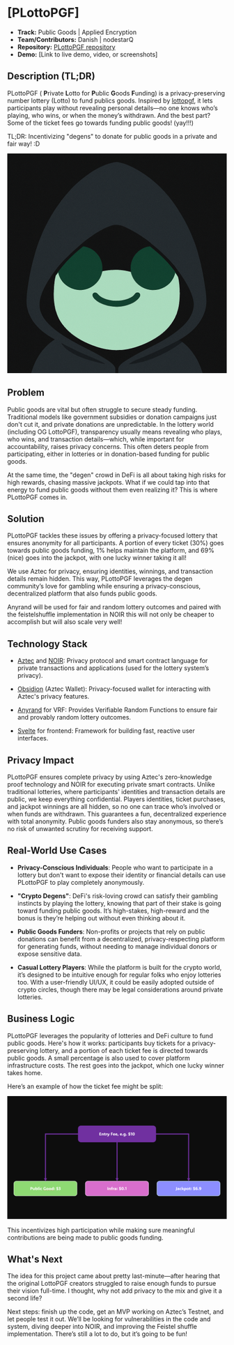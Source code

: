 # [PLottoPGF]

- **Track:** Public Goods | Applied Encryption
- **Team/Contributors:** Danish | nodestarQ
- **Repository:** [PLottoPGF repository](https://github.com/nodestarQ/hackathon-2025-berlin-submissions)
- **Demo:** [Link to live demo, video, or screenshots]

## Description (TL;DR)
PLottoPGF ( **P**rivate **L**otto for **P**ublic **G**oods **F**unding) is a privacy-preserving number lottery (Lotto) to fund publics goods. Inspired by [lottopgf](https://lottopgf.org/), it lets participants play without revealing personal details—no one knows who’s playing, who wins, or when the money’s withdrawn. And the best part? Some of the ticket fees go towards funding public goods! (yay!!!)

TL;DR: Incentivizing "degens" to donate for public goods in a private and fair way! :D

![PLottoPGF Demo Screenshot](./media/Plotto.png)

## Problem
Public goods are vital but often struggle to secure steady funding. Traditional models like government subsidies or donation campaigns just don't cut it, and private donations are unpredictable. In the lottery world (including OG LottoPGF), transparency usually means revealing who plays, who wins, and transaction details—which, while important for accountability, raises privacy concerns. This often deters people from participating, either in lotteries or in donation-based funding for public goods.

At the same time, the "degen" crowd in DeFi is all about taking high risks for high rewards, chasing massive jackpots. What if we could tap into that energy to fund public goods without them even realizing it? This is where PLottoPGF comes in.

## Solution 
PLottoPGF tackles these issues by offering a privacy-focused lottery that ensures anonymity for all participants. A portion of every ticket (30%) goes towards public goods funding, 1% helps maintain the platform, and 69% (nice) goes into the jackpot, with one lucky winner taking it all!

We use Aztec for privacy, ensuring identities, winnings, and transaction details remain hidden. This way, PLottoPGF leverages the degen community’s love for gambling while ensuring a privacy-conscious, decentralized platform that also funds public goods.

Anyrand will be used for fair and random lottery outcomes and paired with the feistelshuffle implementation in NOIR this will not only be cheaper to accomplish but will also scale very well!

## Technology Stack
- [Aztec](https://aztec.network/) and [NOIR](https://aztec.network/noir): Privacy protocol and smart contract language for private transactions and applications (used for the lottery system’s privacy).

- [Obsidion](https://obsidion.xyz/) (Aztec Wallet): Privacy-focused wallet for interacting with Aztec's privacy features.

- [Anyrand](https://anyrand.com/) for VRF: Provides Verifiable Random Functions to ensure fair and provably random lottery outcomes.

- [Svelte](https://svelte.dev/) for frontend: Framework for building fast, reactive user interfaces.

## Privacy Impact
PLottoPGF ensures complete privacy by using Aztec's zero-knowledge proof technology and NOIR for executing private smart contracts. Unlike traditional lotteries, where participants' identities and transaction details are public, we keep everything confidential. Players identities, ticket purchases, and jackpot winnings are all hidden, so no one can trace who’s involved or when funds are withdrawn. This guarantees a fun, decentralized experience with total anonymity. Public goods funders also stay anonymous, so there’s no risk of unwanted scrutiny for receiving support.

## Real-World Use Cases
- **Privacy-Conscious Individuals**:
People who want to participate in a lottery but don't want to expose their identity or financial details can use PLottoPGF to play completely anonymously.

- **"Crypto Degens"**:
DeFi's risk-loving crowd can satisfy their gambling instincts by playing the lottery, knowing that part of their stake is going toward funding public goods. It’s high-stakes, high-reward and the bonus is they’re helping out without even thinking about it.

- **Public Goods Funders**:
Non-profits or projects that rely on public donations can benefit from a decentralized, privacy-respecting platform for generating funds, without needing to manage individual donors or expose sensitive data.

- **Casual Lottery Players**:
While the platform is built for the crypto world, it’s designed to be intuitive enough for regular folks who enjoy lotteries too. With a user-friendly UI/UX, it could be easily adopted outside of crypto circles, though there may be legal considerations around private lotteries. 

## Business Logic
PLottoPGF leverages the popularity of lotteries and DeFi culture to fund public goods. Here's how it works: participants buy tickets for a privacy-preserving lottery, and a portion of each ticket fee is directed towards public goods. A small percentage is also used to cover platform infrastructure costs. The rest goes into the jackpot, which one lucky winner takes home.

Here’s an example of how the ticket fee might be split:

![PLottoPGF Fee Split example](./media/feeSplit.png)

This incentivizes high participation while making sure meaningful contributions are being made to public goods funding.

## What's Next
The idea for this project came about pretty last-minute—after hearing that the original LottoPGF creators struggled to raise enough funds to pursue their vision full-time. I thought, why not add privacy to the mix and give it a second life?

Next steps: finish up the code, get an MVP working on Aztec’s Testnet, and let people test it out. We’ll be looking for vulnerabilities in the code and system, diving deeper into NOIR, and improving the Feistel shuffle implementation. There’s still a lot to do, but it’s going to be fun!